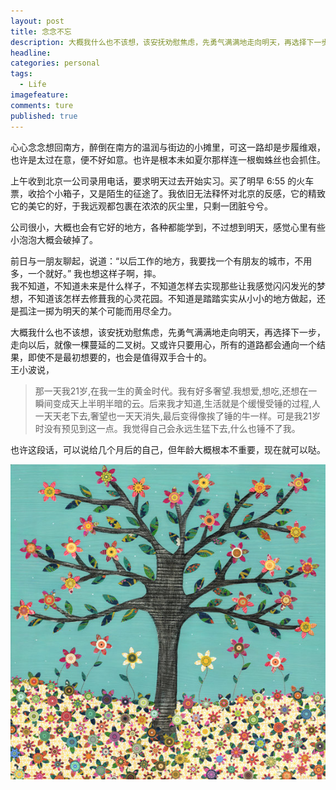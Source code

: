 ```yaml
---
layout: post  
title: 念念不忘    
description: 大概我什么也不该想，该安抚劝慰焦虑，先勇气满满地走向明天，再选择下一步，走向以后，就像一棵蔓延的二叉树。又或许只要用心，所有的道路都会通向一个结果，即使不是最初想要的，也会是值得双手合十的。      
headline: 
categories: personal  
tags: 
  - Life  
imagefeature:  
comments: ture  
published: true  
---
```



心心念念想回南方，醉倒在南方的温润与街边的小摊里，可这一路却是步履维艰，也许是太过在意，便不好如意。也许是根本未如夏尔那样连一根蜘蛛丝也会抓住。  

上午收到北京一公司录用电话，要求明天过去开始实习。买了明早 6:55 的火车票，收拾个小箱子，又是陌生的征途了。我依旧无法释怀对北京的反感，它的精致它的美它的好，于我远观都包裹在浓浓的灰尘里，只剩一团脏兮兮。  

公司很小，大概也会有它好的地方，各种都能学到，不过想到明天，感觉心里有些小泡泡大概会破掉了。  

前日与一朋友聊起，说道：“以后工作的地方，我要找一个有朋友的城市，不用多，一个就好。” 我也想这样子啊，摔。  
我不知道，不知道未来是什么样子，不知道怎样去实现那些让我感觉闪闪发光的梦想，不知道该怎样去修葺我的心灵花园。不知道是踏踏实实从小小的地方做起，还是孤注一掷为明天的某个可能而用尽全力。  

大概我什么也不该想，该安抚劝慰焦虑，先勇气满满地走向明天，再选择下一步，走向以后，就像一棵蔓延的二叉树。又或许只要用心，所有的道路都会通向一个结果，即使不是最初想要的，也会是值得双手合十的。  
王小波说，
> 那一天我21岁,在我一生的黄金时代。我有好多奢望.我想爱,想吃,还想在一瞬间变成天上半明半暗的云。后来我才知道,生活就是个缓慢受锤的过程,人一天天老下去,奢望也一天天消失,最后变得像挨了锤的牛一样。可是我21岁时没有预见到这一点。我觉得自己会永远生猛下去,什么也锤不了我。  

也许这段话，可以说给几个月后的自己，但年龄大概根本不重要，现在就可以哒。  

![Tree_and_flowers](/images/Tree_and_Flowers.jpg)